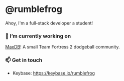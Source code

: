 # @rumblefrog

Ahoy, I'm a full-stack developer a student!

### 🔭 I’m currently working on

[MaxDB](https://maxdb.net)! A small Team Fortress 2 dodgeball community.

### 📫 Get in touch

- Keybase: https://keybase.io/rumblefrog

<!--
**rumblefrog/rumblefrog** is a ✨ _special_ ✨ repository because its `README.md` (this file) appears on your GitHub profile.

Here are some ideas to get you started:

- 🔭 I’m currently working on ...
- 🌱 I’m currently learning ...
- 👯 I’m looking to collaborate on ...
- 🤔 I’m looking for help with ...
- 💬 Ask me about ...
- 📫 How to reach me: ...
- 😄 Pronouns: ...
- ⚡ Fun fact: ...
-->
